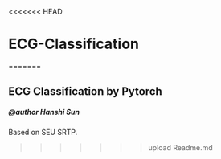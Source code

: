 <<<<<<< HEAD
# ECG-Classification
=======
## ECG Classification by Pytorch
##### @author Hanshi Sun
Based on SEU SRTP. 
>>>>>>> upload Readme.md
